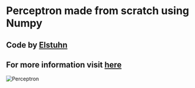 # Perceptron made from scratch using Numpy
## Code by [Elstuhn](https://github.com/Elstuhn)
## For more information visit [here](https://github.com/Elstuhn/perceptron)

![Perceptron](https://images.deepai.org/glossary-terms/perceptron-6168423.jpg)
